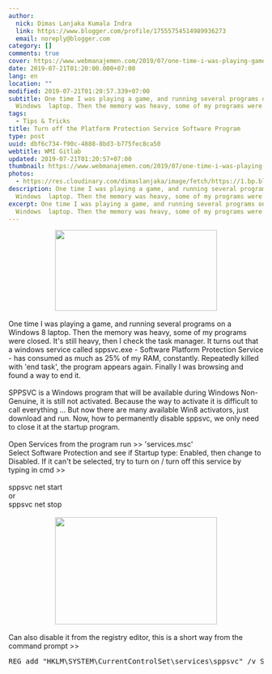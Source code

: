 ```yaml
---
author:
  nick: Dimas Lanjaka Kumala Indra
  link: https://www.blogger.com/profile/17555754514989936273
  email: noreply@blogger.com
category: []
comments: true
cover: https://www.webmanajemen.com/2019/07/one-time-i-was-playing-game-and-running/8c312a1f1e9b8bc195f1bced0d2ee174.png
date: 2019-07-21T01:20:00.000+07:00
lang: en
location: ""
modified: 2019-07-21T01:20:57.339+07:00
subtitle: One time I was playing a game, and running several programs on a
  Windows  laptop. Then the memory was heavy, some of my programs were
tags:
  - Tips & Tricks
title: Turn off the Platform Protection Service Software Program
type: post
uuid: dbf6c734-f90c-4888-8bd3-b775fec8ca50
webtitle: WMI Gitlab
updated: 2019-07-21T01:20:57+07:00
thumbnail: https://www.webmanajemen.com/2019/07/one-time-i-was-playing-game-and-running/8c312a1f1e9b8bc195f1bced0d2ee174.png
photos:
  - https://res.cloudinary.com/dimaslanjaka/image/fetch/https://1.bp.blogspot.com/-RgpJNTI1w90/Uy4W4qlHVuI/AAAAAAAAAf4/JozWbUyJgts/s1600/spp.png
description: One time I was playing a game, and running several programs on a
  Windows  laptop. Then the memory was heavy, some of my programs were
excerpt: One time I was playing a game, and running several programs on a
  Windows  laptop. Then the memory was heavy, some of my programs were
---
```


<div dir="ltr" style="text-align: left;" trbidi="on"><div class="separator" style="clear: both; text-align: center;"> <a href="http://res.cloudinary.com/dimaslanjaka/image/fetch/https://1.bp.blogspot.com/-RgpJNTI1w90/Uy4W4qlHVuI/AAAAAAAAAf4/JozWbUyJgts/s1600/spp.png" imageanchor="1" style="margin-left: 1em; margin-right: 1em;" rel="noopener noreferer nofollow"><img border="0" src="https://res.cloudinary.com/dimaslanjaka/image/fetch/https://1.bp.blogspot.com/-RgpJNTI1w90/Uy4W4qlHVuI/AAAAAAAAAf4/JozWbUyJgts/s1600/spp.png" data-original-height="250" data-original-width="500" height="160" width="320"></a></div><br>One time I was playing a game, and running several programs on a Windows 8 laptop. Then the memory was heavy, some of my programs were closed. It's still heavy, then I check the task manager. It turns out that a windows service called sppsvc.exe - Software Platform Protection Service - has consumed as much as 25% of my RAM, constantly. Repeatedly killed with 'end task', the program appears again. Finally I was browsing and found a way to end it.<br><br>SPPSVC is a Windows program that will be available during Windows Non-Genuine, it is still not activated. Because the way to activate it is difficult to call everything ... But now there are many available Win8 activators, just download and run. Now, how to permanently disable sppsvc, we only need to close it at the startup program.<br><br>Open Services from the program run &gt;&gt; 'services.msc'<br>Select Software Protection and see if Startup type: Enabled, then change to Disabled. If it can't be selected, try to turn on / turn off this service by typing in cmd &gt;&gt;<br><br>sppsvc net start<br>or<br>sppsvc net stop<br><br><div class="separator" style="clear: both; text-align: center;"><a href="https://res.cloudinary.com/dimaslanjaka/image/fetch/https://2.bp.blogspot.com/-eJCqoflLv60/Uy4W4jUjCbI/AAAAAAAAAf8/vP2ng4ilw0A/s1600/servicesmsc.png" imageanchor="1" style="margin-left: 1em; margin-right: 1em;" rel="noopener noreferer nofollow"><img border="0" data-original-height="531" data-original-width="800" height="212" src="https://2.bp.blogspot.com/-eJCqoflLv60/Uy4W4jUjCbI/AAAAAAAAAf8/vP2ng4ilw0A/s320/servicesmsc.png" width="320"></a></div><br>Can also disable it from the registry editor, this is a short way from the command prompt &gt;&gt; <pre>REG add "HKLM\SYSTEM\CurrentControlSet\services\sppsvc" /v Start /t REG_DWORD /d 4 /f</pre></div>